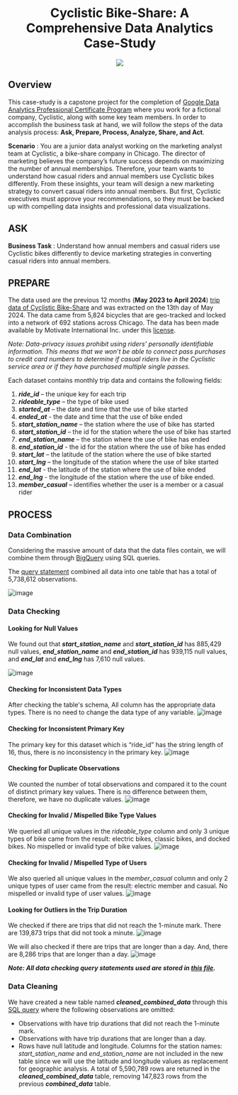 <h1 align="center">
Cyclistic Bike-Share: A Comprehensive Data Analytics Case-Study
</h1>

<p align="center">
<img src=https://github.com/Drik0y/Cyclistic-Case-Study/assets/170537437/3a65d86a-7a83-4b92-bcb7-e719840f282e />
</p>

## Overview

This case-study is a capstone project for the completion of [Google Data Analytics Professional Certificate Program](https://www.coursera.org/learn/google-data-analytics-capstone) where you work for a fictional company, Cyclistic, along with some key team members. In order to accomplish the business task at hand, we will follow the steps of the data analysis process: **Ask, Prepare, Process, Analyze, Share, and Act**.

**Scenario** : You are a junior data analyst working on the marketing analyst team at Cyclistic, a bike-share company in Chicago. The director of marketing believes the company’s future success depends on maximizing the number of annual memberships. Therefore, your team wants to understand how casual riders and annual members use Cyclistic bikes differently. From these insights, your team will design a new marketing strategy to convert casual riders into annual members. But first, Cyclistic executives must approve your recommendations, so they must be backed up with compelling data insights and professional data visualizations.

## ASK

**Business Task** : Understand how annual members and casual riders use Cyclistic bikes differently to device marketing strategies in converting casual riders into annual members. 

## PREPARE

The data used are the previous 12 months (**May 2023 to April 2024**) [trip data of Cyclistic Bike-Share](https://divvy-tripdata.s3.amazonaws.com/index.html) and was extracted on the 13th day of May 2024. The data came from 5,824 bicycles that are geo-tracked and locked into a network of 692 stations across Chicago. The data has been made available by Motivate International Inc. under this [license](https://divvybikes.com/data-license-agreement).

*Note:  Data-privacy issues prohibit using riders’ personally identifiable information. This means that we won’t be able to connect pass purchases to credit card numbers to determine if casual riders live in the Cyclistic service area or if they have purchased multiple single passes.*

Each dataset contains monthly trip data and contains the following fields:
1. ***ride_id*** – the unique key for each trip
2. ***rideable_type*** – the type of bike used
3. ***started_at*** – the date and time that the use of bike started
4. ***ended_at*** - the date and time that the use of bike ended
5. ***start_station_name*** – the station where the use of bike has started 
6. ***start_station_id*** – the id for the station where the use of bike has started 
7. ***end_station_name*** – the station where the use of bike has ended 
8. ***end_station_id*** - the id for the station where the use of bike has ended
9. ***start_lat*** – the latitude of the station where the use of bike started
10. ***start_lng*** – the longitude of the station where the use of bike started
11. ***end_lat*** - the latitude of the station where the use of bike ended
12. ***end_lng*** - the longitude of the station where the use of bike ended.
13. ***member_casual*** – identifies whether the user is a member or a casual rider

## PROCESS
### Data Combination
Considering the massive amount of data that the data files contain, we will combine them through [BigQuery](https://console.cloud.google.com/projectselector2/bigquery?supportedpurview=project&authuser=1) using SQL queries. 

The [query statement](https://github.com/Drik0y/Cyclistic-Case-Study/blob/main/data_combination.sql) combined all data into one table that has a total of 5,738,612 observations.

![image](https://github.com/Drik0y/Cyclistic-Case-Study/assets/170537437/823d0507-2cac-4812-8e19-c862ec9c62e4)

### Data Checking
#### Looking for Null Values
We found out that ***start_station_name*** and ***start_station_id*** has 885,429 null values, ***end_station_name*** and ***end_station_id*** has 939,115 null values, and ***end_lat*** and ***end_lng*** has 7,610 null values.

![image](https://github.com/Drik0y/Cyclistic-Case-Study/assets/170537437/8d3c2bbe-77fb-4891-bcf5-ea30a3a940d8)

#### Checking for Inconsistent Data Types
After checking the table's schema, All column has the appropriate data types. There is no need to change the data type of any variable.
![image](https://github.com/Drik0y/Cyclistic-Case-Study/assets/170537437/42ef0d6e-fe3d-4116-bb0a-e3fe7287441d)

#### Checking for Inconsistent Primary Key
The primary key for this dataset which is “ride_id”  has the string length of 16, thus, there is no inconsistency in the primary key.
![image](https://github.com/Drik0y/Cyclistic-Case-Study/assets/170537437/094255da-e1d9-4e39-9411-bb62b3f0a2ae)

#### Checking for Duplicate Observations
We counted the number of total observations and compared it to the count of distinct primary key values. There is no difference between them, therefore, we have no duplicate values.
![image](https://github.com/Drik0y/Cyclistic-Case-Study/assets/170537437/17082cfd-2a61-424c-9dbc-c7c8496d8a0d)

#### Checking for Invalid / Mispelled Bike Type Values
We queried all unique values in the *rideable_type* column and only 3 unique types of bike came from the result: electric bikes, classic bikes, and docked bikes. No mispelled or invalid type of bike values.
![image](https://github.com/Drik0y/Cyclistic-Case-Study/assets/170537437/47cc6b9d-eef3-4a10-a576-37af7b0e169a)

#### Checking for Invalid / Mispelled Type of Users
We also queried all unique values in the *member_casual* column and only 2 unique types of user came from the result: electric member and casual. No mispelled or invalid type of user values.
![image](https://github.com/Drik0y/Cyclistic-Case-Study/assets/170537437/b3195199-d3f7-4286-b968-1947490e0c6f)

#### Looking for Outliers in the Trip Duration
We checked if there are trips that did not reach the 1-minute mark. There are 139,873 trips that did not took a minute.
![image](https://github.com/Drik0y/Cyclistic-Case-Study/assets/170537437/97326712-6c00-47c4-8bbd-bbbe24d43623)

We will also checked if there are trips that are longer than a day. And, there are 8,286 trips that are longer than a day.
![image](https://github.com/Drik0y/Cyclistic-Case-Study/assets/170537437/134ff6e8-6ec4-4f3d-a7df-a5ba72f3fddc)

***Note: All data checking query statements used are stored in [this file](https://github.com/Drik0y/Cyclistic-Case-Study/blob/main/data_checking.sql).***

### Data Cleaning
We have created a new table named ***cleaned_combined_data*** through this [SQL query](https://github.com/WilmarLofranco/Cyclistic-Case-Study/blob/main/data_cleaning.sql) where the following observations are omitted:
- Observations with have trip durations that did not reach the 1-minute mark.
- Observations with have trip durations that are longer than a day.
- Rows have null latitude and longitude.
Columns for the station names: *start_station_name* and *end_station_name* are not included in the new table since we will use the latitude and longitude values as replacement for geographic analysis.
A total of 5,590,789 rows are returned in the ***cleaned_combined_data*** table, removing 147,823 rows from the previous ***combined_data*** table.











